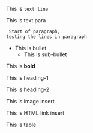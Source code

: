 This is `text line`

This is text para

```
 Start of paragraph, 
testing the lines in paragraph

```

* This is bullet
  * This is sub-bullet

This is **bold**

This is heading-1

This is heading-2

This is image insert

This is HTML link insert

This is table
